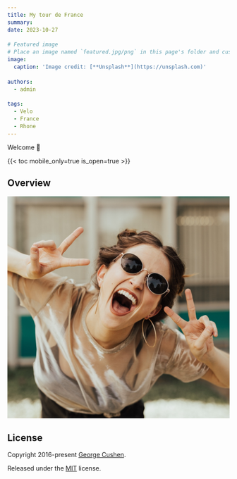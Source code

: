 ```yaml
---
title: My tour de France
summary: 
date: 2023-10-27

# Featured image
# Place an image named `featured.jpg/png` in this page's folder and customize its options here.
image:
  caption: 'Image credit: [**Unsplash**](https://unsplash.com)'

authors:
  - admin

tags:
  - Velo
  - France
  - Rhone
---
```


Welcome 👋

{{< toc mobile_only=true is_open=true >}}

## Overview
![image info](./featured.jpg)
## License

Copyright 2016-present [George Cushen](https://georgecushen.com).

Released under the [MIT](https://github.com/HugoBlox/hugo-blox-builder/blob/main/LICENSE.md) license.
